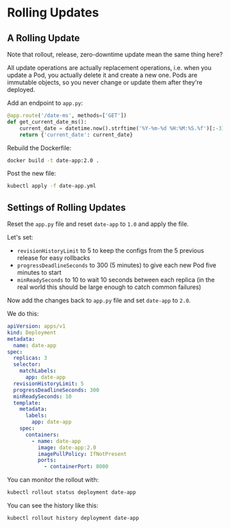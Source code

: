 # Rolling Updates

## A Rolling Update

Note that rollout, release, zero-downtime update mean the same thing here?

All update operations are actually replacement operations, i.e. when you update a Pod, you actually delete it and create a new one.
Pods are immutable objects, so you never change or update them after they're deployed.

Add an endpoint to `app.py`:

```python
@app.route('/date-ms', methods=['GET'])
def get_current_date_ms():
    current_date = datetime.now().strftime('%Y-%m-%d %H:%M:%S.%f')[:-3]
    return {'current_date': current_date}
```

Rebuild the Dockerfile:

```sh
docker build -t date-app:2.0 .
```

Post the new file:

```sh
kubectl apply -f date-app.yml
```

## Settings of Rolling Updates

Reset the `app.py` file and reset `date-app` to `1.0` and apply the file.

Let's set:

- `revisionHistoryLimit` to 5 to keep the configs from the 5 previous release for easy rollbacks
- `progressDeadlineSeconds` to 300 (5 minutes) to give each new Pod five minutes to start
- `minReadySeconds` to 10 to wait 10 seconds between each replica (in the real world this should be large enough to catch common failures)

Now add the changes back to `app.py` file and set `date-app` to `2.0`.

We do this:

```yml
apiVersion: apps/v1
kind: Deployment
metadata:
  name: date-app
spec:
  replicas: 3
  selector:
    matchLabels:
      app: date-app
  revisionHistoryLimit: 5
  progressDeadlineSeconds: 300
  minReadySeconds: 10
  template:
    metadata:
      labels:
        app: date-app
    spec:
      containers:
        - name: date-app
          image: date-app:2.0
          imagePullPolicy: IfNotPresent
          ports:
            - containerPort: 8000
```

You can monitor the rollout with:

```sh
kubectl rollout status deployment date-app
```

You can see the history like this:

```sh
kubectl rollout history deployment date-app
```
